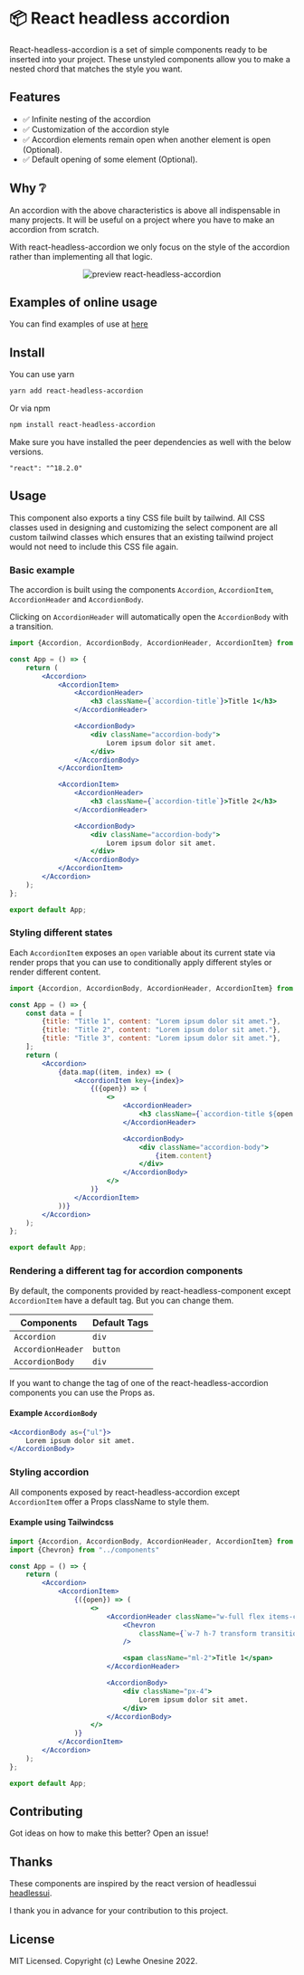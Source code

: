# 📦 React headless accordion
React-headless-accordion is a set of simple components ready to be inserted into your project. These unstyled components allow you to make a nested chord that matches the style you want.

##  Features
- ✅ Infinite nesting of the accordion
- ✅ Customization of the accordion style
- ✅ Accordion elements remain open when another element is open (Optional).
- ✅ Default opening of some element (Optional).
## Why ❔
An accordion with the above characteristics is above all indispensable in many projects. It will be useful on a project where you have to make an accordion from scratch.

With react-headless-accordion we only focus on the style of the accordion rather than implementing all that logic.

<p align="center">
<img src="https://raw.githubusercontent.com/onesine/react-nested-accordion/master/assets/img/Screen_Shot_2022_10_21_at_12.12.47.png" alt="preview react-headless-accordion">
</p>

## Examples of online usage
You can find examples of use at [here](https://demo-react-tailwindcss-select.vercel.app/)

## Install
You can use yarn
```bash
yarn add react-headless-accordion
```
Or via npm
```bash
npm install react-headless-accordion
```
Make sure you have installed the peer dependencies as well with the below versions.
```
"react": "^18.2.0"
```

## Usage
This component also exports a tiny CSS file built by tailwind. All CSS classes used in designing and customizing the select component are all custom tailwind classes which ensures that an existing tailwind project would not need to include this CSS file again.

### Basic example

The accordion is built using the components `Accordion`, `AccordionItem`, `AccordionHeader` and `AccordionBody`.

Clicking on `AccordionHeader` will automatically open the `AccordionBody` with a transition.

```jsx
import {Accordion, AccordionBody, AccordionHeader, AccordionItem} from "react-headless-accordion";

const App = () => {
    return (
        <Accordion>
            <AccordionItem>
                <AccordionHeader>
                    <h3 className={`accordion-title`}>Title 1</h3>
                </AccordionHeader>

                <AccordionBody>
                    <div className="accordion-body">
                        Lorem ipsum dolor sit amet.
                    </div>
                </AccordionBody>
            </AccordionItem>

            <AccordionItem>
                <AccordionHeader>
                    <h3 className={`accordion-title`}>Title 2</h3>
                </AccordionHeader>

                <AccordionBody>
                    <div className="accordion-body">
                        Lorem ipsum dolor sit amet.
                    </div>
                </AccordionBody>
            </AccordionItem>
        </Accordion>
    );
};

export default App;
```

### Styling different states
Each `AccordionItem` exposes an `open` variable about its current state via render props that you can use to conditionally apply different styles or render different content.

```jsx
import {Accordion, AccordionBody, AccordionHeader, AccordionItem} from "react-headless-accordion";

const App = () => {
    const data = [
        {title: "Title 1", content: "Lorem ipsum dolor sit amet."},
        {title: "Title 2", content: "Lorem ipsum dolor sit amet."},
        {title: "Title 3", content: "Lorem ipsum dolor sit amet."},
    ];
    return (
        <Accordion>
            {data.map((item, index) => (
                <AccordionItem key={index}>
                    {({open}) => (
                        <>
                            <AccordionHeader>
                                <h3 className={`accordion-title ${open ? 'accordion-active' : ''}`}>{item.title}</h3>
                            </AccordionHeader>

                            <AccordionBody>
                                <div className="accordion-body">
                                    {item.content}
                                </div>
                            </AccordionBody>
                        </>
                    )}
                </AccordionItem>
            ))}
        </Accordion>
    );
};

export default App;
```

### Rendering a different tag for accordion components
By default, the components provided by react-headless-component except `AccordionItem` have a default tag. But you can change them.

| Components        | Default Tags |
|-------------------|--------------|
| `Accordion`       | `div`        |
| `AccordionHeader` | `button`     |
| `AccordionBody`   | `div`        |

If you want to change the tag of one of the react-headless-accordion components you can use the Props as.
#### Example `AccordionBody`

```jsx
<AccordionBody as={"ul"}>
    Lorem ipsum dolor sit amet.
</AccordionBody>
```

### Styling accordion
All components exposed by react-headless-accordion except `AccordionItem` offer a Props className to style them.

#### Example using Tailwindcss
```jsx
import {Accordion, AccordionBody, AccordionHeader, AccordionItem} from "react-headless-accordion";
import {Chevron} from "../components"

const App = () => {
    return (
        <Accordion>
            <AccordionItem>
                {({open}) => (
                    <>
                        <AccordionHeader className="w-full flex items-center text-gray-600 border-b p-4">
                            <Chevron
                                className={`w-7 h-7 transform transition duration-300 ${!open ? '' : ' rotate-90'}`}
                            />

                            <span className="ml-2">Title 1</span>
                        </AccordionHeader>

                        <AccordionBody>
                            <div className="px-4">
                                Lorem ipsum dolor sit amet.
                            </div>
                        </AccordionBody>
                    </>
                )}
            </AccordionItem>
        </Accordion>
    );
};

export default App;
```

## Contributing
Got ideas on how to make this better? Open an issue!

## Thanks
These components are inspired by the react version of headlessui [headlessui](https://headlessui.com/).

I thank you in advance for your contribution to this project.

## License
MIT Licensed. Copyright (c) Lewhe Onesine 2022.

